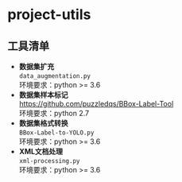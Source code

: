 # project-utils

## 工具清单
- **数据集扩充**  
  ```data_augmentation.py```  
  环境要求：python >= 3.6
- **数据集样本标记**  
  https://github.com/puzzledqs/BBox-Label-Tool  
  环境要求：python 2.7  
- **数据集格式转换**  
  ```BBox-Label-to-YOLO.py```  
  环境要求：python >= 3.6
- **XML文档处理**  
  ```xml-processing.py```  
  环境要求：python >= 3.6
